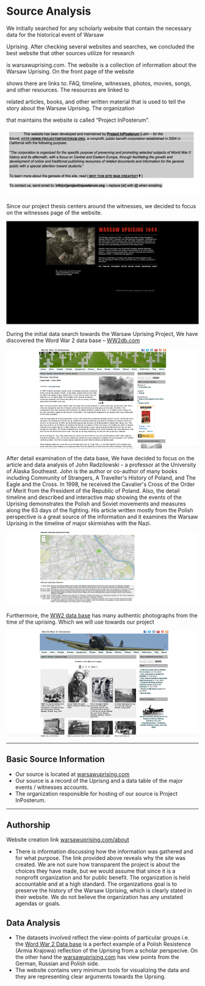 # Source Analysis

We initially searched for any scholarly website that contain the necessary data for the historical event of Warsaw 

Uprising. After checking several websites and searches, we concluded the best website that other sources utilize for research 

is warsawuprising.com. The website is a collection of information about the Warsaw Uprising. On the front page of the website 

shows there are links to: FAQ, timeline, witnesses, photos, movies, songs, and other resources. The resources are linked to 

related articles, books, and other written material that is used to tell the story about the Warsaw Uprising. The organization 

that maintains the website is called “Project InPosterum”.

![Picture](imgs/projectin_posterum.png)

Since our project thesis centers around the witnesses, we decided to focus on the witnesses page of the website. 

![Picture](imgs/Witnesses.png)

During the initial data search towards the Warsaw Uprising Project, We have discovered the Word War 2 data base – [WW2db.com](https://ww2db.com/battle_spec.php?battle_id=150)

![Picture](imgs/Picture6.png)

After detail examination of the data base, We have decided to focus on the article and data analysis of John Radzilowski - a professor at the University of Alaska Southeast. John is the author or co-author of many books including Community of Strangers, A Traveller's History of Poland, and The Eagle and the Cross. In 1998, he received the Cavalier's Cross of the Order of Merit from the President of the Republic of Poland.
Also, the detail timeline and described and interactive map showing the events of the Uprising demonstrates the Polish and Soviet movements and measures along the 63 days of the fighting.
His article written mostly from the Polish perspective is a great source of the information and it examines the Warsaw Uprising in the timeline of major skirmishes with the Nazi. 

![Picture](imgs/Picture7.png)

Furthermore, the [WW2 data base](https://ww2db.com/photo.php?list=search&sp=&startRow=0&keyword=&source=all&color=all&foreigntype=B&foreigntype_id=150&dt=&image_id=) has many authentic photographs from the time of the uprising. Which we will use towards our project

![Picture](imgs/Picture8.png)

---

## Basic Source Information

* Our source is located at [warsawuprising.com](http://www.warsawuprising.com/witness.htm)
* Our source is a record of the Uprisng and a data table of the major events / witnesses accounts.
* The organization responsible for hosting of our source is Project InPosterum.

---

## Authorship

Website creation link [warsawuprising.com/about](http://www.warsawuprising.com/about.htm)

* There is information discussing how the information was gathered and for what purpose. The link provided above reveals why the site was created.
We are not sure how transparent the project is about the choices they have made, but we would assume that since it is a nonprofit organization and for public benefit. The organization is held accountable and at a high standard.
The organizations goal is to preserve the history of the Warsaw Uprising, which is clearly stated in their website.
We do not believe the organization has any unstated agendas or goals.


## Data Analysis

* The datasets involved reflect the view-points of particular groups i.e. the [Word War 2 Data base](https://ww2db.com/battle_spec.php?battle_id=150) is a perfect example of a Polish Resistence (Armia Krajowa) reflection of the Uprising from a scholar perspecive. On the other hand the [warsawuprising.com](http://www.warsawuprising.com/witness.htm) has view points from the German, Russian and Polish side.
* The website contains very minimum tools for visualizing the data and they are representing clear arguments towards the Uprsing.
